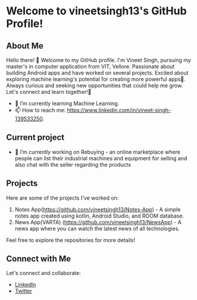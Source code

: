 # Welcome to vineetsingh13's GitHub Profile!

## About Me
Hello there! 👋 Welcome to my GitHub profile. I'm Vineet Singh, pursuing my master's in computer application from VIT, Vellore. Passionate about building Android apps and have worked on several projects. Excited about exploring machine learning's potential for creating more powerful apps🚀. Always curious and seeking new opportunities that could help me grow. Let's connect and learn together!👋

- 🌱 I’m currently learning Machine Learning.
- 📫 How to reach me: https://www.linkedin.com/in/vineet-singh-139533250.

## Current project
- 🔭 I’m currently working on Rebuying - an online marketplace where people can list their industrial machines and equipment for selling and also chat with the seller regarding the products

## Projects

Here are some of the projects I've worked on:

1. Notes App(https://github.com/vineetsingh13/Notes-App) - A simple notes app created using kotlin, Android Studio, and ROOM database.
2. News App(VARTA) (https://github.com/vineetsingh13/NewsApp) - A news app where you can watch the latest news of all technologies.

Feel free to explore the repositories for more details!

## Connect with Me

Let's connect and collaborate:

- [LinkedIn](https://www.linkedin.com/in/vineet-singh-139533250)
- [Twitter](https://twitter.com/vineet13502?t=vYcwzleM6ZMXR8wLIYjSog&s=09)
